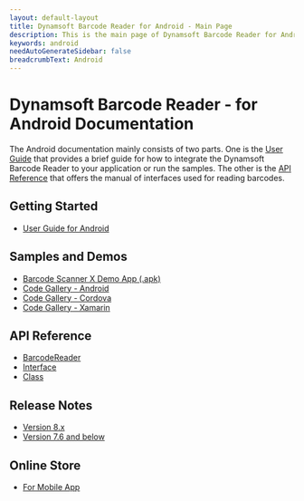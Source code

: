 ```yaml
---
layout: default-layout
title: Dynamsoft Barcode Reader for Android - Main Page
description: This is the main page of Dynamsoft Barcode Reader for Android SDK.
keywords: android
needAutoGenerateSidebar: false
breadcrumbText: Android
---
```



# Dynamsoft Barcode Reader - for Android Documentation

The Android documentation mainly consists of two parts. One is the [User Guide](#getting-started) that provides a brief guide for how to integrate the Dynamsoft Barcode Reader to your application or run the samples. The other is the [API Reference](#api-reference) that offers the manual of interfaces used for reading barcodes.

## Getting Started

- [User Guide for Android](user-guide.md)

## Samples and Demos

- <a href="https://download2.dynamsoft.com/dbr/android/DynamsoftBarcodeReaderDemoAndroid-8.4.0.apk" target="_blank">Barcode Scanner X Demo App (.apk)</a>
- <a href="https://www.dynamsoft.com/barcode-reader/resources/code-gallery/?tag=java;mobile-app" target="_blank">Code Gallery - Android</a>
- <a href="https://www.dynamsoft.com/barcode-reader/resources/code-gallery/?SampleID=221" target="_blank">Code Gallery - Cordova</a>
- <a href="https://www.dynamsoft.com/barcode-reader/resources/code-gallery/?SampleID=218" target="_blank">Code Gallery - Xamarin</a>

## API Reference

- [BarcodeReader](api-reference/#barcodereader-methods)
- [Interface](api-reference/#interface)
- [Class](api-reference/#classes)

## Release Notes

- [Version 8.x](release-notes/android-8.md)
- [Version 7.6 and below](release-notes/android-7.md)

## Online Store

- <a href="https://www.dynamsoft.com/store/dynamsoft-barcode-reader/#mobile" target="_blank">For Mobile App</a>


